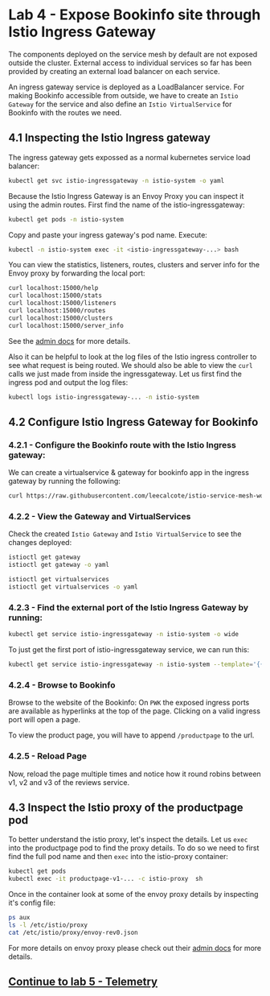 # Lab 4 - Expose Bookinfo site through Istio Ingress Gateway

The components deployed on the service mesh by default are not exposed outside the cluster. External access to individual services so far has been provided by creating an external load balancer on each service.

An ingress gateway service is deployed as a LoadBalancer service. For making Bookinfo accessible from outside, we have to create an `Istio Gateway` for the service and also define an `Istio VirtualService` for Bookinfo with the routes we need.

## 4.1 Inspecting the Istio Ingress gateway

The ingress gateway gets expossed as a normal kubernetes service load balancer:
```sh
kubectl get svc istio-ingressgateway -n istio-system -o yaml
```

Because the Istio Ingress Gateway is an Envoy Proxy you can inspect it using the admin routes.  First find the name of the istio-ingressgateway:

```sh
kubectl get pods -n istio-system
```
Copy and paste your ingress gateway's pod name. Execute:
```sh
kubectl -n istio-system exec -it <istio-ingressgateway-...> bash
```

You can view the statistics, listeners, routes, clusters and server info for the Envoy proxy by forwarding the local port:

```sh
curl localhost:15000/help
curl localhost:15000/stats
curl localhost:15000/listeners
curl localhost:15000/routes
curl localhost:15000/clusters
curl localhost:15000/server_info
```

See the [admin docs](https://www.envoyproxy.io/docs/envoy/latest/operations/admin) for more details.

Also it can be helpful to look at the log files of the Istio ingress controller to see what request is being routed. We should also be able to view the `curl` calls we just made from inside the ingressgateway. Let us first find the ingress pod and output the log files:


```sh
kubectl logs istio-ingressgateway-... -n istio-system
```

## 4.2 Configure Istio Ingress Gateway for Bookinfo

### 4.2.1 - Configure the Bookinfo route with the Istio Ingress gateway:

We can create a virtualservice & gateway for bookinfo app in the ingress gateway by running the following:

```sh
curl https://raw.githubusercontent.com/leecalcote/istio-service-mesh-workshop/master/deployment_files/istio-0.8.0/bookinfo-gateway.yaml | istioctl create -f - 
```

### 4.2.2 - View the Gateway and VirtualServices

Check the created `Istio Gateway` and `Istio VirtualService` to see the changes deployed:
```sh
istioctl get gateway
istioctl get gateway -o yaml

istioctl get virtualservices
istioctl get virtualservices -o yaml
```

### 4.2.3 - Find the external port of the Istio Ingress Gateway by running:

```sh
kubectl get service istio-ingressgateway -n istio-system -o wide
```

To just get the first port of istio-ingressgateway service, we can run this:
```sh
kubectl get service istio-ingressgateway -n istio-system --template='{{(index .spec.ports 0).nodePort}}'
```

### 4.2.4 - Browse to Bookinfo
Browse to the website of the Bookinfo: On `PWK` the exposed ingress ports are available as hyperlinks at the top of the page. Clicking on a valid ingress port will open a page.

To view the product page, you will have to append
`/productpage` to the url.


### 4.2.5 - Reload Page
Now, reload the page multiple times and notice how it round robins between v1, v2 and v3 of the reviews service.


## 4.3 Inspect the Istio proxy of the productpage pod

To better understand the istio proxy, let's inspect the details.  Let us `exec` into the productpage pod to find the proxy details.  To do so we need to first find the full pod name and then `exec` into the istio-proxy container:

```sh
kubectl get pods
kubectl exec -it productpage-v1-... -c istio-proxy  sh
```

Once in the container look at some of the envoy proxy details by inspecting it's config file:

```sh
ps aux
ls -l /etc/istio/proxy
cat /etc/istio/proxy/envoy-rev0.json
```


For more details on envoy proxy please check out their [admin docs](https://www.envoyproxy.io/docs/envoy/v1.5.0/operations/admin) for more details.

## [Continue to lab 5 - Telemetry](../lab-5/README.md)
